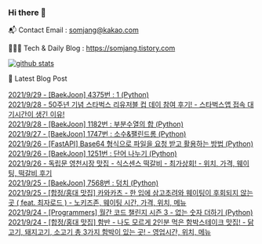 ### Hi there 👋

📬  Contact Email : somjang@kakao.com

👨🏻‍💻  Tech & Daily Blog : https://somjang.tistory.com

[![github stats](https://github-readme-stats.vercel.app/api?username=SOMJANG&show_icons=true&hide_border=False)](https://somjang.tistory.com)

🤩 Latest Blog Post

[2021/9/29 - [BaekJoon] 4375번 : 1 (Python)](https://somjang.tistory.com/entry/BaekJoon-4375%EB%B2%88-1-Python) <br>
[2021/9/28 - 50주년 기념 스타벅스 리유저블 컵 데이 참여 후기! - 스타벅스앱 접속 대기시간이 생긴 이유!](https://somjang.tistory.com/entry/50%EC%A3%BC%EB%85%84-%EA%B8%B0%EB%85%90-%EC%8A%A4%ED%83%80%EB%B2%85%EC%8A%A4-%EB%A6%AC%EC%9C%A0%EC%A0%80%EB%B8%94-%EC%BB%B5-%EB%8D%B0%EC%9D%B4-%EC%B0%B8%EC%97%AC-%ED%9B%84%EA%B8%B0-%EC%8A%A4%ED%83%80%EB%B2%85%EC%8A%A4%EC%95%B1-%EC%A0%91%EC%86%8D-%EB%8C%80%EA%B8%B0%EC%8B%9C%EA%B0%84%EC%9D%B4-%EC%83%9D%EA%B8%B4-%EC%9D%B4%EC%9C%A0) <br>
[2021/9/28 - [BaekJoon] 1182번 : 부분수열의 합 (Python)](https://somjang.tistory.com/entry/BaekJoon-1182%EB%B2%88-%EB%B6%80%EB%B6%84%EC%88%98%EC%97%B4%EC%9D%98-%ED%95%A9-Python) <br>
[2021/9/27 - [BaekJoon] 1747번 : 소수&팰린드롬 (Python)](https://somjang.tistory.com/entry/BaekJoon-1747%EB%B2%88-%EC%86%8C%EC%88%98%ED%8C%B0%EB%A6%B0%EB%93%9C%EB%A1%AC-Python) <br>
[2021/9/26 - [FastAPI] Base64 형식으로 파일을 요청 받고 활용하는 방법 (Python)](https://somjang.tistory.com/entry/FastAPI-Base64-%ED%98%95%EC%8B%9D%EC%9C%BC%EB%A1%9C-%ED%8C%8C%EC%9D%BC%EC%9D%84-%EC%9A%94%EC%B2%AD-%EB%B0%9B%EA%B3%A0-%ED%99%9C%EC%9A%A9%ED%95%98%EB%8A%94-%EB%B0%A9%EB%B2%95-Python) <br>
[2021/9/26 - [BaekJoon] 1251번 : 단어 나누기 (Python)](https://somjang.tistory.com/entry/BaekJoon-1251%EB%B2%88-%EB%8B%A8%EC%96%B4-%EB%82%98%EB%88%84%EA%B8%B0-Python) <br>
[2021/9/26 - 독립문 영천시장 맛집 - 식스센스 떡갈비 - 최가상회! - 위치, 가격, 웨이팅, 떡갈비 후기](https://somjang.tistory.com/entry/%EB%8F%85%EB%A6%BD%EB%AC%B8-%EC%98%81%EC%B2%9C%EC%8B%9C%EC%9E%A5-%EB%A7%9B%EC%A7%91-%EC%8B%9D%EC%8A%A4%EC%84%BC%EC%8A%A4-%EB%96%A1%EA%B0%88%EB%B9%84-%EC%B5%9C%EA%B0%80%EC%83%81%ED%9A%8C-%EC%9C%84%EC%B9%98-%EA%B0%80%EA%B2%A9-%EC%9B%A8%EC%9D%B4%ED%8C%85-%EB%96%A1%EA%B0%88%EB%B9%84-%ED%9B%84%EA%B8%B0) <br>
[2021/9/25 - [BaekJoon] 7568번 : 덩치 (Python)](https://somjang.tistory.com/entry/BaekJoon-7568%EB%B2%88-%EB%8D%A9%EC%B9%98-Python) <br>
[2021/9/25 - [합정/홍대 맛집] 카와카츠 - 한 입에 삼고초려와 웨이팅이 후회되지 않는 곳 ( feat. 최자로드 ) - 노키즈존, 웨이팅 시간, 가격, 위치, 메뉴](https://somjang.tistory.com/entry/%ED%95%A9%EC%A0%95%ED%99%8D%EB%8C%80-%EB%A7%9B%EC%A7%91-%EC%B9%B4%EC%99%80%EC%B9%B4%EC%B8%A0-%ED%95%9C-%EC%9E%85%EC%97%90-%EC%82%BC%EA%B3%A0%EC%B4%88%EB%A0%A4%EC%99%80-%EC%9B%A8%EC%9D%B4%ED%8C%85%EC%9D%B4-%ED%9B%84%ED%9A%8C%EB%90%98%EC%A7%80-%EC%95%8A%EB%8A%94-%EA%B3%B3-feat-%EC%B5%9C%EC%9E%90%EB%A1%9C%EB%93%9C-%EB%85%B8%ED%82%A4%EC%A6%88%EC%A1%B4-%EC%9B%A8%EC%9D%B4%ED%8C%85-%EC%8B%9C%EA%B0%84-%EA%B0%80%EA%B2%A9-%EC%9C%84%EC%B9%98-%EB%A9%94%EB%89%B4) <br>
[2021/9/24 - [Programmers] 월간 코드 챌린지 시즌 3 - 없는 숫자 더하기 (Python)](https://somjang.tistory.com/entry/Programmers-%EC%9B%94%EA%B0%84-%EC%BD%94%EB%93%9C-%EC%B1%8C%EB%A6%B0%EC%A7%80-%EC%8B%9C%EC%A6%8C-3-%EC%97%86%EB%8A%94-%EC%88%AB%EC%9E%90-%EB%8D%94%ED%95%98%EA%B8%B0-Python) <br>
[2021/9/24 - [합정/홍대 맛집] 함반 - 나도 모르게 2인분 먹은 함박스테이크 맛집! - 닭고기, 돼지고기, 소고기 총 3가지 함박이 있는 곳! - 영업시간, 위치, 메뉴](https://somjang.tistory.com/entry/%ED%95%A9%EC%A0%95%ED%99%8D%EB%8C%80-%EB%A7%9B%EC%A7%91-%ED%95%A8%EB%B0%98-%EB%82%98%EB%8F%84-%EB%AA%A8%EB%A5%B4%EA%B2%8C-2%EC%9D%B8%EB%B6%84-%EB%A8%B9%EC%9D%80-%ED%95%A8%EB%B0%95%EC%8A%A4%ED%85%8C%EC%9D%B4%ED%81%AC-%EB%A7%9B%EC%A7%91-%EB%8B%AD%EA%B3%A0%EA%B8%B0-%EB%8F%BC%EC%A7%80%EA%B3%A0%EA%B8%B0-%EC%86%8C%EA%B3%A0%EA%B8%B0-%EC%B4%9D-3%EA%B0%80%EC%A7%80-%ED%95%A8%EB%B0%95%EC%9D%B4-%EC%9E%88%EB%8A%94-%EA%B3%B3-%EC%98%81%EC%97%85%EC%8B%9C%EA%B0%84-%EC%9C%84%EC%B9%98-%EB%A9%94%EB%89%B4) <br>

